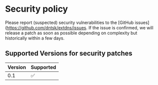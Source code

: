 # Security policy

Please report (suspected) security vulnerabilities to the [GitHub issues](https://github.com/dntsk/extdns/issues. If the issue is confirmed, we will release a patch as soon as possible depending on complexity but historically within a few days.

## Supported Versions for security patches

| Version | Supported          |
| ------- | ------------------ |
| 0.1     | :white_check_mark: |
